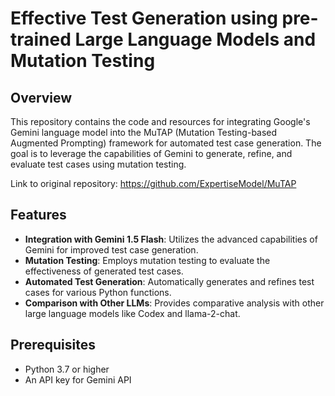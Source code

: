 # Effective Test Generation using pre-trained Large Language Models and Mutation Testing

## Overview

This repository contains the code and resources for integrating Google's Gemini language model into the MuTAP (Mutation Testing-based Augmented Prompting) framework for automated test case generation. The goal is to leverage the capabilities of Gemini to generate, refine, and evaluate test cases using mutation testing.

Link to original repository: https://github.com/ExpertiseModel/MuTAP

## Features

- **Integration with Gemini 1.5 Flash**: Utilizes the advanced capabilities of Gemini for improved test case generation.
- **Mutation Testing**: Employs mutation testing to evaluate the effectiveness of generated test cases.
- **Automated Test Generation**: Automatically generates and refines test cases for various Python functions.
- **Comparison with Other LLMs**: Provides comparative analysis with other large language models like Codex and llama-2-chat.

## Prerequisites

- Python 3.7 or higher
- An API key for Gemini API
